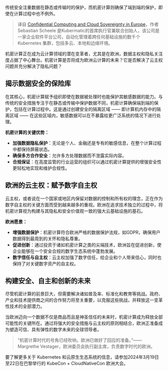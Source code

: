 <!--
title: 欧洲的机密计算与云主权
cover: https://cdn.thenewstack.io/media/2024/02/be831613-image1a-1024x576.jpg
-->

传统安全注重数据在静态或传输时的保护，而机密计算则确保了端到端的保护，即使在计算过程中也不例外。

> 译自 [Confidential Computing and Cloud Sovereignty in Europe](https://thenewstack.io/confidential-computing-and-cloud-sovereignty-in-europe/)，作者 Sebastian Scheele 是Kubermatic的首席执行官兼联合创始人，该公司是一家企业软件平台公司，自动化管理着跨任何基础设施的数千个 Kubernetes 集群，包括多云、本地和边缘环境。

机密计算正在成为云计算领域的潜在变革者，尤其是在欧洲，数据主权和隐私关注度占据了中心舞台。机密计算是否将成为欧洲云计算的未来？它是否解决了云主权问题并充分解决了隐私问题？

## 揭示数据安全的保险库

在其核心，机密计算赋予组织即使在数据被处理时也能保护其敏感数据的能力。与传统的安全措施专注于在静态或传输中保护数据不同，机密计算确保端到端的保护，包括在计算过程中。这是通过创建安全的隔离区域 —— 即计算机内存中的隔离区域 —— 在这些区域内，敏感数据可以在不暴露给更广泛系统的情况下进行处理。

**机密计算的关键优势：**

- **加强数据隐私保护**：无论是个人、金融还是专有的敏感信息，在整个计算过程中都保持屏蔽状态。
- **确保多方合作安全**：允许多方处理数据而不泄露实际内容。
- **合规保证**：在高度监管的行业运营的组织可以通过机密计算提供的增强安全性更轻松地实现和维护合规性。


## 欧洲的云主权：赋予数字自主权

云主权，或者说在一个国家或地区内保留对数据的控制和所有权的理念，正在作为数字自主权的关键方面而受到越来越多的重视。欧洲在追求技术独立的过程中，将机密计算视为构建与其隐私和安全价值观一致的强大云基础设施的基石。

**欧洲愿景：**

- **增强数据保护**：机密计算符合欧洲严格的数据保护法规，如GDPR，确保用户数据得到最周到的关怀和隐私尊重。
- **促进创新**：通过投资于诸如机密计算之类的尖端技术，欧洲旨在促进创新，使企业能够在一个安全合规的数字生态系统中蓬勃发展。
- **数字信任与自主权**：云主权加强了数字信任，给企业和个人带来信心，同时也保持了对关键数字资产的自主权。


## 构建安全、自主和创新的未来

尽管机密计算的前景巨大，但需要解决诸如普及率、标准化和教育等挑战。政府、产业和技术提供商之间的合作努力将至关重要，以克服这些挑战，并释放这一变革性技术的全部潜力。

当欧洲迈向一个数据不仅是商品而且是神圣信任的未来时，机密计算成为释放全部可能性的关键所在。通过将强大的安全措施与云主权的原则相结合，欧洲正准备成为塑造可信、具有弹性的数字未来的全球领导者。

> “机密计算时代的号角已经吹响，欧洲已做好了回应的准备。”——Margrethe Vestager，欧洲委员会执行副主席，负责数字时代的欧洲。

要了解更多关于 Kubernetes 和云原生生态系统的信息，请参加2024年3月19日至22日在巴黎举行的 KubeCon + CloudNativeCon 欧洲大会。
